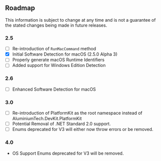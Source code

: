 ## Roadmap
This information is subject to change at any time and is not a guarantee of the stated changes being made in future releases.

### 2.5
- [ ] Re-introduction of ``RunMacCommand`` method
- [x] Initial Software Detection for macOS (2.5.0 Alpha 3)
- [ ] Properly generate macOS Runtime Identifiers
- [ ] Added support for Windows Edition Detection

### 2.6
- [ ] Enhanced Software Detection for macOS

### 3.0
- [ ] Re-introduction of PlatformKit as the root namespace instead of AluminiumTech.DevKit.PlatformKit
- [ ] Potential Removal of .NET Standard 2.0 support.
- [ ] Enums deprecated for V3 will either now throw errors or be removed.

### 4.0
* OS Support Enums deprecated for V3 will be removed.
